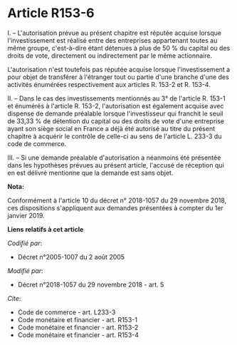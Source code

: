 # Article R153-6

I. – L'autorisation prévue au présent chapitre est réputée acquise lorsque l'investissement est réalisé entre des entreprises
appartenant toutes au même groupe, c'est-à-dire étant détenues à plus de 50 % du capital ou des droits de vote, directement
ou indirectement par le même actionnaire.

L'autorisation n'est toutefois pas réputée acquise lorsque l'investissement a pour objet de transférer à l'étranger tout ou
partie d'une branche d'une des activités énumérées respectivement aux articles R. 153-2 et R. 153-4. 

II. – Dans le cas des investissements mentionnés au 3° de l'article R. 153-1 et énumérés à l'article R. 153-2, l'autorisation
est également acquise avec dispense de demande préalable lorsque l'investisseur qui franchit le seuil de 33,33 % de détention
du capital ou des droits de vote d'une entreprise ayant son siège social en France a déjà été autorisé au titre du présent
chapitre à acquérir le contrôle de celle-ci au sens de l'article L. 233-3 du code de commerce.

III. – Si une demande préalable d'autorisation a néanmoins été présentée dans les hypothèses prévues au présent article,
l'accusé de réception qui en est délivré mentionne que la demande est sans objet.

**Nota:**

Conformément à l'article 10 du décret n° 2018-1057 du 29 novembre 2018, ces dispositions s'appliquent aux demandes présentées
à compter du 1er janvier 2019.

**Liens relatifs à cet article**

_Codifié par_:

  - Décret n°2005-1007 du 2 août 2005

_Modifié par_:

  - Décret n°2018-1057 du 29 novembre 2018 - art. 5

_Cite_:

  - Code de commerce - art. L233-3
  - Code monétaire et financier - art. R153-1
  - Code monétaire et financier - art. R153-2
  - Code monétaire et financier - art. R153-4
